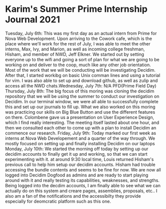 
# Karim's Summer Prime Internship Journal 2021
Tuesday, July 6th: This was my first day as an actual intern from Prime for Nova Web Development. Upon arriving to the Cowork cafe, which is the place where we'll work for the rest of July, I was able to meet the other interns, Max, Ivy, and Marion, as well as incoming college freshman, Hisham, and member of NWD, Jeff Elkner. We started out by setting everyone up to the wifi and going a sort of plan for what we are going to be working on and deliver to the coop, much like any other job orientation. Most of the work that we will be conducting will be investigating Decidim. After that, I started workibg on basic Unix comman lines and using a tutorial for vim. I was also able to set up and download github, as well as zulip and access all the NWD chats.Wednesday, July 7th: N/A PFD(Prime Field Day)
Thursday, July 8th: The big focus of this moring was cloning the decidim repository that we will be using the summer to conduct our investigation on Decidim. In our terminal window, we were all able to successfully complete this and set up our journals to fill up. What we also worked on this moring was practicing our skills on Big Blue Button and use the different features on there. Colombene gave us a presentation on User Experience Design, which I find really interesting. The meeting itself lasted about one hour, and then we consulted each other to come up with a plan to install Decidim an commence our research.
Friday, July 9th: Today marked our first week as interns at Nova Web Developement and a quarter of the way through. We mostly focused on setting up and finally installing Decidim on our laptops 
Monday, July 10th: We started the morning off today by setting up our decidim accounts to finally get it up and working, so that we can start experimenting with it. at around 9:30 local time, Louis returned Hisham's previous call to help him setup our decidim accounts. Hisham had trouble accessing the bundle contents and seems to be fine for now. We are now all logged into Decidim Dogfood as admins and are ready to start playing around with it and really testing its capabilities, weaknesses, and strengths. Being logged into the decdim accounts, I am finally able to see what we can actually do on this system and creare pages, assemblies, proposals, etc.. I also am a fan of the notifications and the accessibilty they provide especially for deomcratic platform such as this one.

